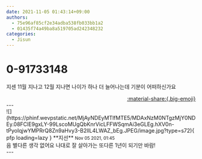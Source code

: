 ```yaml
---
date: 2021-11-05 01:43:14+09:00
authors:
  - 75e96af85cf2e34adba538fb033bb1a2
  - 01435f74a49ba8a519705ad242348232
categories:
  - Jisun
---
```


# 0-91733148

<div class="post-container" markdown="1">
<div class="content-container md-sidebar__scrollwrap" markdown="1">

지센 11월 지나고 12월 지나면 나이가 하나 더 늘어나는데 기분이 어떠하신가요

</div>
</div>

<div style="text-align: right;" markdown="1">
<a href="https://weverse.io/fromis9/fanpost/0-91733148" style="text-align: right;">:material-share:{.big-emoji}</a>
</div>
---

<div class="comments-container md-sidebar__scrollwrap" markdown="1">
<div class="comment" markdown="1">
<div class='id-container' markdown="1">
![](https://phinf.wevpstatic.net/MjAyNDEyMTlfMTE5/MDAxNzM0NTgzMjY0NDEy.08FClE9gxLY-99LscoMUgQbKnrVicLFFWSqmAi3eGLEg.hXV0n-tPyoIqjwYMPRrQ8Zn9aHvy3-B2llL4LWAZ_bEg.JPEG/image.jpg?type=s72){ pfp loading=lazy }
**<span class="artist">지선</span>** <small>Nov 05 2021, 01:45</small><br>
</div>
<div class='comment-body' markdown="1">
음 별다른 생각 없어요 나대로 잘 살아가는 또다른 1년이 되기만 바람!
</div>
</div>
</div>
---
